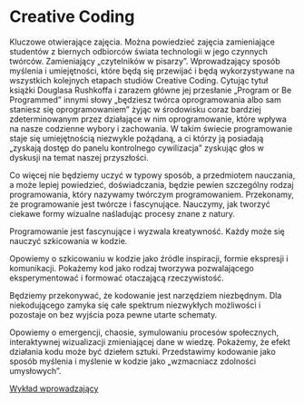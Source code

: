 # Creative Coding

Kluczowe otwierające zajęcia. Można powiedzieć zajęcia zamieniające studentów z biernych odbiorców świata technologii w jego czynnych twórców. Zamieniający „czytelników w pisarzy”. Wprowadzający sposób myślenia i umiejętności, które będą się przewijać i będą wykorzystywane na wszystkich kolejnych etapach studiów Creative Coding.
Cytując tytuł książki Douglasa Rushkoffa i zarazem główne jej przesłanie „Program or Be Programmed” innymi słowy „będziesz twórca oprogramowania albo sam staniesz się oprogramowaniem” żyjąc w środowisku coraz bardziej zdeterminowanym przez działające w nim oprogramowanie, które wpływa na nasze codzienne wybory i zachowania. W takim świecie programowanie staje się umiejętnością niezwykle pożądaną, a ci którzy ją posiadają „zyskają dostęp do panelu kontrolnego cywilizacja” zyskując głos w dyskusji na temat naszej przyszłości.

Co więcej nie będziemy uczyć w typowy sposób, a przedmiotem nauczania, a może lepiej powiedzieć, doświadczania, będzie pewien szczególny rodzaj programowania, który nazywamy twórczym programowaniem. Przekonamy, że programowanie jest twórcze i fascynujące. Nauczymy, jak tworzyć ciekawe formy wizualne naśladując procesy znane z natury.

Programowanie jest fascynujące i wyzwala kreatywność. Każdy może się nauczyć szkicowania w kodzie.  

Opowiemy o szkicowaniu w kodzie jako źródle inspiracji, formie ekspresji i komunikacji. Pokażemy kod jako rodzaj tworzywa pozwalającego eksperymentować i formować otaczającą rzeczywistość.

Będziemy przekonywać, że kodowanie jest narzędziem niezbędnym. Dla niekodującego zamyka się całe spektrum niezwykłych możliwości i pozostaje on bez wyjścia poza pewne utarte schematy.

Opowiemy o emergencji, chaosie, symulowaniu procesów społecznych, interaktywnej wizualizacji zmieniającej dane w wiedzę. Pokażemy, że efekt działania kodu może być dziełem sztuki.  Przedstawimy kodowanie jako sposób myślenia i myślenie w kodzie jako „wzmacniacz zdolności umysłowych”.

[Wykład wprowadzający](https://github.com/CreativeCodingPL/CreativeCoding/blob/2018/s01-kodTworzywem/CC%20wprowadenie.pdf)